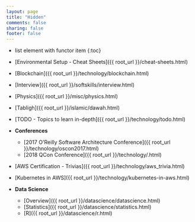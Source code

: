 ```yaml
---
layout: page
title: "Hidden"
comments: false
sharing: false
footer: false
---
```


* list element with functor item
{:toc}

* [Environmental Setup - Cheat Sheets]({{ root_url }}/cheat-sheets.html)
* [Blockchain]({{ root_url }}/technology/blockchain.html)
* [Interview]({{ root_url }}/softskills/interview.html)
* [Physics]({{ root_url }}/misc/physics.html)
* [Tabligh]({{ root_url }}/islamic/dawah.html)
* [TODO - Topics to learn in-depth]({{ root_url }}/technology/todo.html)
* __Conferences__
	* [2017 O'Reilly Software Architecture Conference]({{ root_url }}/technology/oscon2017.html)
	* [2018 QCon Conference]({{ root_url }}/technology/.html)


* [AWS Certification - Trivias]({{ root_url }}/technology/aws_trivia.html)
* [Kubernetes in AWS]({{ root_url }}/technology/kubernetes-in-aws.html)

* **Data Science**
	* [Overview]({{ root_url }}/datascience/datascience.html)
	* [Statistics]({{ root_url }}/datascience/statistics.html)
	* [R]({{ root_url }}/datascience/r.html)
